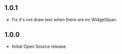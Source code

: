 ## 1.0.1

* Fix it's not draw text when there are no WidgetSpan.

## 1.0.0

* Initial Open Source release.

